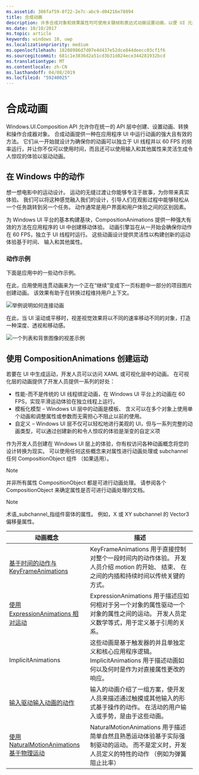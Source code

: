 ```yaml
---
ms.assetid: 386faf59-8f22-2e7c-abc9-d04216e78894
title: 合成动画
description: 许多合成对象和效果属性均可使用关键帧和表达式动画设置动画，以便 UI 元素的属性可以随时间变化或基于计算发生变化。
ms.date: 10/10/2017
ms.topic: article
keywords: windows 10, uwp
ms.localizationpriority: medium
ms.openlocfilehash: 18208986d7d07e4d437e52dce844deecc03cf1f6
ms.sourcegitcommit: 681c1e3836d2a51cd3b31d824ece344281932bcd
ms.translationtype: MT
ms.contentlocale: zh-CN
ms.lasthandoff: 04/08/2019
ms.locfileid: "59240025"
---
```

# <a name="composition-animations"></a>合成动画

Windows.UI.Composition API 允许你在统一的 API 层中创建、设置动画、转换和操作合成器对象。 合成动画提供一种在应用程序 UI 中运行动画的强大且有效的方法。 它们从一开始就设计为确保你的动画可以独立于 UI 线程并以 60 FPS 的频率运行，并让你不仅可以使用时间，而且还可以使用输入和其他属性来灵活生成令人惊叹的体验以驱动动画。

## <a name="motion-in-windows"></a>在 Windows 中的动作

想一想电影中的运动设计。 运动的无缝过渡让你能够专注于故事，为你带来真实体验。 我们可以将这种感觉融入我们的设计，引导人们在观影过程中能够轻松从一个任务跳转到另一个任务。 动作通常是用户界面和用户体验之间的区别因素。

为 Windows UI 平台的基本构建基块，CompositionAnimations 提供一种强大有效的方法在应用程序的 UI 中创建移动体验。 动画引擎旨在从一开始会确保你动作在 60 FPS，独立于 UI 线程时运行。 这些动画设计提供灵活性以构建创新的运动体验基于时间、 输入和其他属性。

### <a name="examples-of-motion"></a>动作示例

下面是应用中的一些动作示例。

在此，应用使用连贯动画来为一个正在“继续”变成下一页标题中一部分的项目图片创建动画。 该效果有助于在转换过程维持用户上下文。

![举例说明如何连接动画](images/animation/connected-animation-example.gif)

在此，当 UI 滚动或平移时，视差视觉效果将以不同的速率移动不同的对象，打造一种深度、透视和移动感。

![一个列表和背景图像的视差示例](images/animation/parallax-example.gif)

## <a name="using-compositionanimations-to-create-motion"></a>使用 CompositionAnimations 创建运动

若要在 UI 中生成运动，开发人员可以访问 XAML 或可视化层中的动画。 在可视化层的动画提供了开发人员提供一系列的好处：

- 性能-而不是传统的 UI 线程绑定动画，在 Windows UI 平台上的动画在 60 FPS，实现平滑运动体验在独立线程上运行。
- 模板化模型 – Windows UI 层中的动画是模板、 含义可以在多个对象上使用单个动画和调整属性或参数而无需担心不阻止以前的使用。
- 自定义 – Windows UI 层不仅可以轻松地进行美观的 UI，但与一系列完整的动画类型，可以通过创建新的和令人惊叹的体验是渐变的自定义项

作为开发人员创建在 Windows UI 层上的体验，你有权访问各种动画概念将您的设计转换为现实。 可以使用任何这些概念来对属性进行动画处理或 subchannel 任何 CompositionObject 组件 （如果适用）。

> [!NOTE]
> 并非所有属性 CompositionObject 都是可进行动画处理。 请参阅各个 CompositionObject 来确定属性是否可进行动画处理的文档。

> [!NOTE]
> 术语_subchannel_指组件窗体的属性。 例如，X 或 XY subchannel 的 Vector3 偏移量属性。

| 动画概念 | 描述 |
| ----------------- | ----------- |
| [基于时间的动作与 KeyFrameAnimations](time-animations.md)  | KeyFrameAnimations 用于直接控制对整个一段时间内的动作体验。 开发人员介绍 motion 的开始、 结束、 在之间的内插和持续时间以传统关键的方式。 |
| [使用 ExpressionAnimations 相对运动](relation-animations.md)  | ExpressionAnimations 用于描述应如何相对于另一个对象的属性驱动一个对象的属性之间的运动。 开发人员定义数学等式，用于定义基于引用的关系。 |
| ImplicitAnimations | 这些动画是基于触发器的并且单独定义和核心应用程序逻辑。 ImplicitAnimations 用于描述动画如何以及何时是作为对直接属性更改的响应。 |
| [输入驱动输入动画的动作](input-driven-animations.md)  | 输入的动画介绍了一组方案，使开发人员来描述通过触摸或其他输入的形式基于操作的动作。 在活动的用户输入或手势，是由于这些动画。 |
| [使用 NaturalMotionAnimations 基于物理运动](natural-animations.md)  | NaturalMotionAnimations 用于描述简单自然且熟悉运动体验基于实际强制驱动的运动。 而不是定义时，开发人员定义的特性的动作 （例如为弹簧阻止比率） |